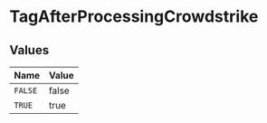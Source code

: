 # TagAfterProcessingCrowdstrike


## Values

| Name    | Value   |
| ------- | ------- |
| `FALSE` | false   |
| `TRUE`  | true    |